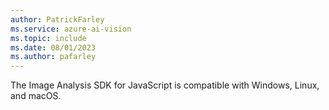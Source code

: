 ```yaml
---
author: PatrickFarley
ms.service: azure-ai-vision
ms.topic: include
ms.date: 08/01/2023
ms.author: pafarley
---
```


The Image Analysis SDK for JavaScript is compatible with Windows, Linux, and macOS.
